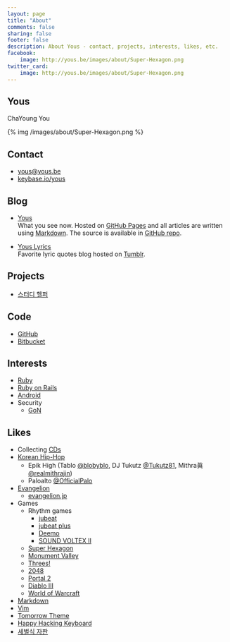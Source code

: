 ```yaml
---
layout: page
title: "About"
comments: false
sharing: false
footer: false
description: About Yous - contact, projects, interests, likes, etc.
facebook:
    image: http://yous.be/images/about/Super-Hexagon.png
twitter_card:
    image: http://yous.be/images/about/Super-Hexagon.png
---
```


## <a id="yous"></a>Yous

ChaYoung You

{% img /images/about/Super-Hexagon.png %}

## <a id="contact"></a>Contact

- <a href="mailto:yous@yous.be">yous@yous.be</a>
- [keybase.io/yous](https://keybase.io/yous)

## <a id="blog"></a>Blog

- [Yous](http://yous.be)  
    What you see now. Hosted on [GitHub Pages][] and all articles are written using [Markdown][]. The source is available in [GitHub repo][].

[GitHub Pages]: http://pages.github.com
[Markdown]: http://daringfireball.net/projects/markdown/
[GitHub repo]: https://github.com/yous/yous.github.io

- [Yous Lyrics](http://lyrics.yous.be)  
    Favorite lyric quotes blog hosted on [Tumblr](https://www.tumblr.com).

## <a id="projects"></a>Projects

- [스터디 헬퍼](https://play.google.com/store/apps/details?id=kr.co.tamseng.StudyHelper)

## <a id="code"></a>Code

- [GitHub](https://github.com/yous)
- [Bitbucket](https://bitbucket.org/yous)

## <a id="interests"></a>Interests

- [Ruby](https://www.ruby-lang.org)
- [Ruby on Rails](http://rubyonrails.org)
- [Android](http://www.android.com)
- Security
    - [GoN](http://gon.kaist.ac.kr)

## <a id="likes"></a>Likes

- Collecting [CDs](/about/cds)
- [Korean Hip-Hop](http://hiphopplaya.com)
    - Epik High (Tablo [@blobyblo][], DJ Tukutz [@Tukutz81][], Mithra眞 [@realmithrajin][])
    - Paloalto [@OfficialPalo][]
- [Evangelion](http://www.evangelion.co.jp)
    - [evangelion.jp](http://evangelion.jp)
- Games
    - Rhythm games
        - [jubeat](http://s.ubit.info/yous)
        - [jubeat plus](https://itunes.apple.com/jp/app/jubeat-plus/id395192484?mt=8)
        - [Deemo](http://www.rayark.com/g/deemo/)
        - [SOUND VOLTEX II](http://p.eagate.573.jp/game/sdvx/ii/p/)
    - [Super Hexagon](http://superhexagon.com)
    - [Monument Valley](http://www.monumentvalleygame.com)
    - [Threes!](http://asherv.com/threes/)
    - [2048](http://gabrielecirulli.github.io/2048/)
    - [Portal 2](http://www.thinkwithportals.com)
    - [Diablo III](http://kr.battle.net/d3/ko/)
    - [World of Warcraft](http://kr.battle.net/wow/ko/)
- [Markdown][]
- [Vim](http://www.vim.org)
- [Tomorrow Theme](https://github.com/chriskempson/tomorrow-theme)
- [Happy Hacking Keyboard](http://www.pfu.fujitsu.com/hhkeyboard/)
- [세벌식 자판](http://ko.wikipedia.org/wiki/세벌식_자판)

[@blobyblo]: https://twitter.com/blobyblo
[@Tukutz81]: https://twitter.com/Tukutz81
[@realmithrajin]: https://twitter.com/realmithrajin
[@OfficialPalo]: https://twitter.com/OfficialPalo

